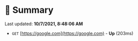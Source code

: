 # 📖 Summary
Last updated: **10/7/2021, 8:48:06 AM**

- `GET` [https://google.com](https://google.com) - **Up** (203ms)
